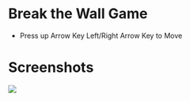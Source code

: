 # Break the Wall Game

- Press up Arrow Key Left/Right Arrow Key to Move

# Screenshots
![](./preview.jpg)
